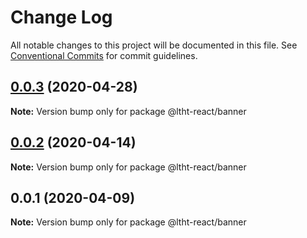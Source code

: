 # Change Log

All notable changes to this project will be documented in this file.
See [Conventional Commits](https://conventionalcommits.org) for commit guidelines.

## [0.0.3](https://github.com/ltht-epr/ltht-react/compare/@ltht-react/banner@0.0.2...@ltht-react/banner@0.0.3) (2020-04-28)

**Note:** Version bump only for package @ltht-react/banner





## [0.0.2](https://github.com/ltht-epr/ltht-react/compare/@ltht-react/banner@0.0.1...@ltht-react/banner@0.0.2) (2020-04-14)

**Note:** Version bump only for package @ltht-react/banner





## 0.0.1 (2020-04-09)

**Note:** Version bump only for package @ltht-react/banner
